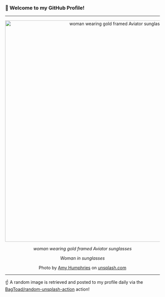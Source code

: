 ### 👋 Welcome to my GitHub Profile!

----

<div align="center">
  <img width="720" src="https://images.unsplash.com/photo-1469752427292-1d87868f0cdf?crop=entropy&cs=tinysrgb&fit=max&fm=jpg&ixid=M3w1NTI0OTR8MHwxfHJhbmRvbXx8fHx8fHx8fDE3MjkyMzE5NTZ8&ixlib=rb-4.0.3&q=80&w=1080" alt="woman wearing gold framed Aviator sunglasses">
  
  <em>woman wearing gold framed Aviator sunglasses</em>
  
  <em>Woman in sunglasses</em>
  
  Photo by [Amy Humphries](http://www.amyjoyhumphries.squarespace.com) on [unsplash.com](https://unsplash.com/)
</div>

----

☝️ A random image is retrieved and posted to my profile daily via the [BagToad/random-unsplash-action](https://github.com/BagToad/random-unsplash-action) action!
